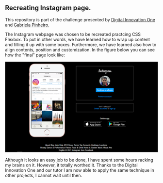 ## Recreating Instagram page.

<p>This repository is part of the challenge presented by <a href="https://www.linkedin.com/school/digitalinnovation-one/">Digital Innovation One</a> and <a href="https://www.linkedin.com/in/gabrielapinheiro129/">Gabriela Pinheiro.</a><p>

<p> The Instagram webpage was chosen to be recreated practcing CSS Flexbox. To put in other words, we have learned how to
wrap up content and filling it up with some boxes. Furthermore, we have learned also how to align contents, position and 
customization. In the figure below you can see how the "final" page look like:</p>

<img src="/img/page.png" alt="Instagram page draft">

<p> Although it looks an easy job to be done, I have spent some hours racking my brains on it. However, it totally worthed it.
Thanks to the Digital Innovation One and our tutor I am now able to apply the same technique in other projects, I cannot wait until then. </p>